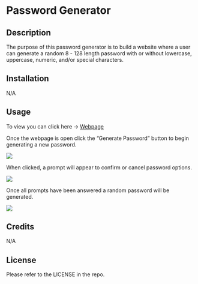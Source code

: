 # Password Generator


## Description

The purpose of this password generator is to build a website where a user can generate a random 8 - 128 length password with or without lowercase, uppercase, numeric, and/or special characters. 

## Installation

N/A

## Usage

To view you can click here → <a href="https://thaivytran.github.io/code-password/" target="_blank">Webpage</a>

Once the webpage is open click the “Generate Password” button to begin generating a new password.

<img src="https://i.ibb.co/L1R71JK/Screen-Shot-2022-09-26-at-10-50-20-AM.png">

When clicked, a prompt will appear to confirm or cancel password options.

<img src="https://i.ibb.co/HzpdR4P/Screen-Shot-2022-09-26-at-10-50-35-AM.png">

Once all prompts have been answered a random password will be generated.

<img src="https://i.ibb.co/LpKXx9r/Screen-Shot-2022-09-26-at-11-37-22-AM.png">

## Credits

N/A
 
## License

Please refer to the LICENSE in the repo.
